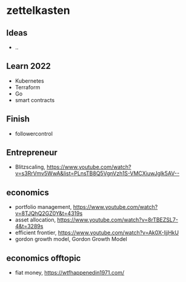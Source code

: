 # zettelkasten

## Ideas
- ..

## Learn 2022
- Kubernetes
- Terraform
- Go
- smart contracts

## Finish
- followercontrol

## Entrepreneur
- Blitzscaling, https://www.youtube.com/watch?v=s3RrVmv5WwA&list=PLnsTB8Q5VgnVzh1S-VMCXiuwJglk5AV--

## economics
- portfolio management, https://www.youtube.com/watch?v=8TJQhQ2GZ0Y&t=4319s
- asset allocation, https://www.youtube.com/watch?v=8rTBEZSL7-4&t=3289s
- efficient frontier, https://www.youtube.com/watch?v=Ak0X-IjjHkU
- gordon growth model, Gordon Growth Model

## economics offtopic
- fiat money, https://wtfhappenedin1971.com/

